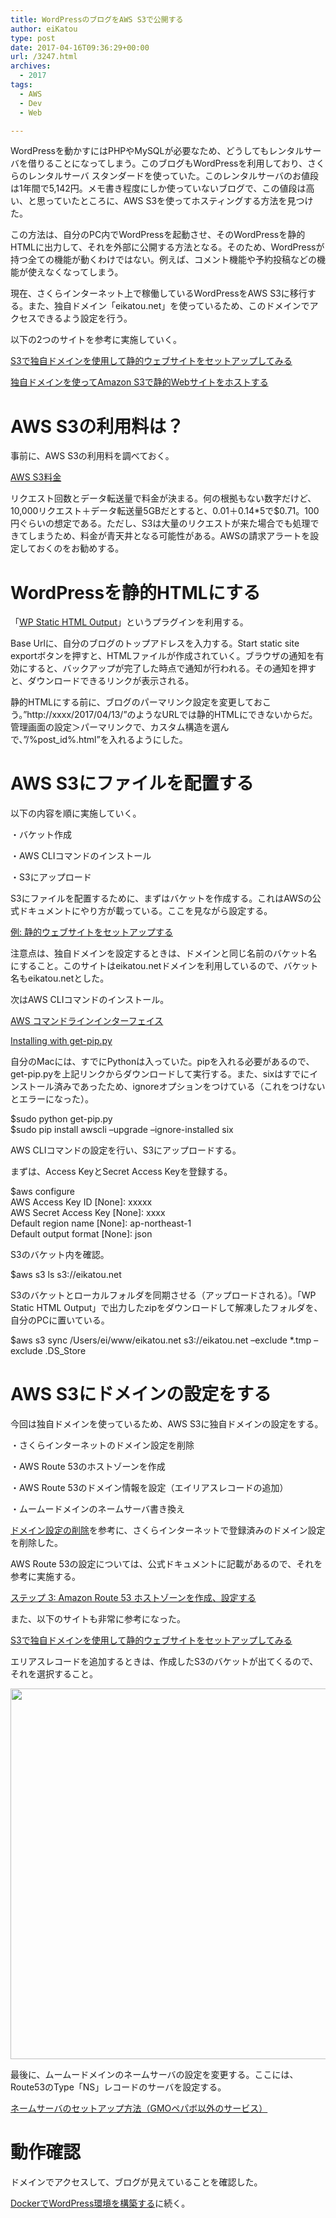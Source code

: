 ```yaml
---
title: WordPressのブログをAWS S3で公開する
author: eiKatou
type: post
date: 2017-04-16T09:36:29+00:00
url: /3247.html
archives:
  - 2017
tags:
  - AWS
  - Dev
  - Web

---
```

WordPressを動かすにはPHPやMySQLが必要なため、どうしてもレンタルサーバを借りることになってしまう。このブログもWordPressを利用しており、さくらのレンタルサーバ スタンダードを使っていた。このレンタルサーバのお値段は1年間で5,142円。メモ書き程度にしか使っていないブログで、この値段は高い、と思っていたところに、AWS S3を使ってホスティングする方法を見つけた。

この方法は、自分のPC内でWordPressを起動させ、そのWordPressを静的HTMLに出力して、それを外部に公開する方法となる。そのため、WordPressが持つ全ての機能が動くわけではない。例えば、コメント機能や予約投稿などの機能が使えなくなってしまう。 

現在、さくらインターネット上で稼働しているWordPressをAWS S3に移行する。また、独自ドメイン「eikatou.net」を使っているため、このドメインでアクセスできるよう設定を行う。 

以下の2つのサイトを参考に実施していく。
  
<a href="http://www.simpline.co.jp/tech/?p=1203" target="_blank">S3で独自ドメインを使用して静的ウェブサイトをセットアップしてみる</a>
  
<a href="http://qiita.com/Ichiro_Tsuji/items/c174d580587a622d3358" target="_blank">独自ドメインを使ってAmazon S3で静的Webサイトをホストする</a> 

<!--more-->

# AWS S3の利用料は？

事前に、AWS S3の利用料を調べておく。
  
<a href="https://aws.amazon.com/jp/s3/pricing/" target="_blank">AWS S3料金</a> 

リクエスト回数とデータ転送量で料金が決まる。何の根拠もない数字だけど、10,000リクエスト＋データ転送量5GBだとすると、$0.01＋$0.14*5で$0.71。100円ぐらいの想定である。ただし、S3は大量のリクエストが来た場合でも処理できてしまうため、料金が青天井となる可能性がある。AWSの請求アラートを設定しておくのをお勧めする。 

# WordPressを静的HTMLにする

「<a href="https://ja.wordpress.org/plugins/static-html-output-plugin/" target="_blank">WP Static HTML Output</a>」というプラグインを利用する。

Base Urlに、自分のブログのトップアドレスを入力する。Start static site exportボタンを押すと、HTMLファイルが作成されていく。ブラウザの通知を有効にすると、バックアップが完了した時点で通知が行われる。その通知を押すと、ダウンロードできるリンクが表示される。

静的HTMLにする前に、ブログのパーマリンク設定を変更しておこう。”http://xxxx/2017/04/13/”のようなURLでは静的HTMLにできないからだ。管理画面の設定＞パーマリンクで、カスタム構造を選んで、”/%post_id%.html”を入れるようにした。 

# AWS S3にファイルを配置する

以下の内容を順に実施していく。
  
・バケット作成
  
・AWS CLIコマンドのインストール
  
・S3にアップロード 

S3にファイルを配置するために、まずはバケットを作成する。これはAWSの公式ドキュメントにやり方が載っている。ここを見ながら設定する。
  
<a href="http://docs.aws.amazon.com/ja_jp/AmazonS3/latest/dev/HostingWebsiteOnS3Setup.html" target="_blank">例: 静的ウェブサイトをセットアップする</a>

注意点は、独自ドメインを設定するときは、ドメインと同じ名前のバケット名にすること。このサイトはeikatou.netドメインを利用しているので、バケット名もeikatou.netとした。 

次はAWS CLIコマンドのインストール。
  
<a href="https://aws.amazon.com/jp/cli/" target="_blank">AWS コマンドラインインターフェイス</a>
  
<a href="https://pip.pypa.io/en/stable/installing/#installing-with-get-pip-py" target="_blank">Installing with get-pip.py</a>

自分のMacには、すでにPythonは入っていた。pipを入れる必要があるので、get-pip.pyを上記リンクからダウンロードして実行する。また、sixはすでにインストール済みであったため、ignoreオプションをつけている（これをつけないとエラーになった）。

<div class="code_box">
  $sudo python get-pip.py<br /> $sudo pip install awscli &#8211;upgrade &#8211;ignore-installed six
</div></p> 

AWS CLIコマンドの設定を行い、S3にアップロードする。
  
まずは、Access KeyとSecret Access Keyを登録する。

<div class="code_box">
  $aws configure<br /> AWS Access Key ID [None]: xxxxx<br /> AWS Secret Access Key [None]: xxxx<br /> Default region name [None]: ap-northeast-1<br /> Default output format [None]: json
</div>

S3のバケット内を確認。

<div class="code_box">
  $aws s3 ls s3://eikatou.net
</div>

S3のバケットとローカルフォルダを同期させる（アップロードされる）。「WP Static HTML Output」で出力したzipをダウンロードして解凍したフォルダを、自分のPCに置いている。

<div class="code_box">
  $aws s3 sync /Users/ei/www/eikatou.net s3://eikatou.net &#8211;exclude *.tmp &#8211;exclude .DS_Store
</div></p> 

# AWS S3にドメインの設定をする

今回は独自ドメインを使っているため、AWS S3に独自ドメインの設定をする。
  
・さくらインターネットのドメイン設定を削除
  
・AWS Route 53のホストゾーンを作成
  
・AWS Route 53のドメイン情報を設定（エイリアスレコードの追加）
  
・ムームードメインのネームサーバ書き換え 

<a href="https://help.sakura.ad.jp/hc/ja/articles/206056302-%E3%83%89%E3%83%A1%E3%82%A4%E3%83%B3%E8%A8%AD%E5%AE%9A%E3%81%AE%E5%89%8A%E9%99%A4" target="_blank">ドメイン設定の削除</a>を参考に、さくらインターネットで登録済みのドメイン設定を削除した。 

AWS Route 53の設定については、公式ドキュメントに記載があるので、それを参考に実施する。
  
<a href="http://docs.aws.amazon.com/ja_jp/AmazonS3/latest/dev/website-hosting-custom-domain-walkthrough.html#root-domain-walkthrough-switch-to-route53-as-dnsprovider" target="_blank">ステップ 3: Amazon Route 53 ホストゾーンを作成、設定する</a>

また、以下のサイトも非常に参考になった。
  
<a href="http://www.simpline.co.jp/tech/?p=1203" target="_blank">S3で独自ドメインを使用して静的ウェブサイトをセットアップしてみる</a>

エリアスレコードを追加するときは、作成したS3のバケットが出てくるので、それを選択すること。
  
[<img src="/uploads/2017/04/170415-0004_2.jpg" alt="" width="800" height="593" class="alignnone size-full wp-image-3262" srcset="/uploads/2017/04/170415-0004_2.jpg 800w, /blog/uploads/2017/04/170415-0004_2-300x222.jpg 300w, /blog/uploads/2017/04/170415-0004_2-768x569.jpg 768w, /blog/uploads/2017/04/170415-0004_2-405x300.jpg 405w" sizes="(max-width: 800px) 100vw, 800px" />][1] 

最後に、ムームードメインのネームサーバの設定を変更する。ここには、Route53のType「NS」レコードのサーバを設定する。
  
<a href="https://muumuu-domain.com/?mode=guide&#038;state=ns_other" target="_blank">ネームサーバのセットアップ方法（GMOペパボ以外のサービス）</a>

# 動作確認

ドメインでアクセスして、ブログが見えていることを確認した。

<a href="./3299.html" target="_blank">DockerでWordPress環境を構築する</a>に続く。

 [1]: /blog/uploads/2017/04/170415-0004_2.jpg
